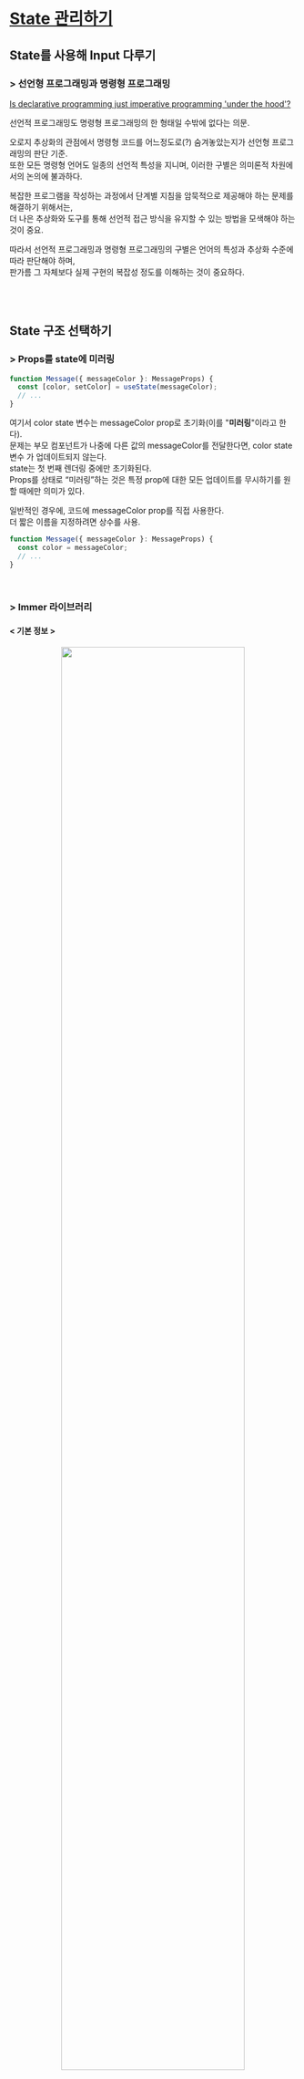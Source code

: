# [State 관리하기](https://ko.react.dev/learn/managing-state)

## State를 사용해 Input 다루기

### > 선언형 프로그래밍과 명령형 프로그래밍

[Is declarative programming just imperative programming 'under the hood'?](https://softwareengineering.stackexchange.com/questions/447137/is-declarative-programming-just-imperative-programming-under-the-hood)

선언적 프로그래밍도 명령형 프로그래밍의 한 형태일 수밖에 없다는 의문.

오로지 추상화의 관점에서 명령형 코드를 어느정도로(?) 숨겨놓았는지가 선언형 프로그래밍의 판단 기준. <br/>
또한 모든 명령형 언어도 일종의 선언적 특성을 지니며, 이러한 구별은 의미론적 차원에서의 논의에 불과하다.

복잡한 프로그램을 작성하는 과정에서 단계별 지침을 암묵적으로 제공해야 하는 문제를 해결하기 위해서는, <br/>
더 나은 추상화와 도구를 통해 선언적 접근 방식을 유지할 수 있는 방법을 모색해야 하는 것이 중요. 

따라서 선언적 프로그래밍과 명령형 프로그래밍의 구별은 언어의 특성과 추상화 수준에 따라 판단해야 하며, <br/>
판가름 그 자체보다 실제 구현의 복잡성 정도를 이해하는 것이 중요하다.

<br/>
<br/>

## State 구조 선택하기

### > Props를 state에 미러링

```typescript
function Message({ messageColor }: MessageProps) {
  const [color, setColor] = useState(messageColor);
  // ...
}
```
여기서 color state 변수는 messageColor prop로 초기화(이를 "**미러링**"이라고 한다). <br/>
문제는 부모 컴포넌트가 나중에 다른 값의 messageColor를 전달한다면, color state 변수 가 업데이트되지 않는다. <br/>
state는 첫 번째 렌더링 중에만 초기화된다. <br/>
Props를 상태로 “미러링”하는 것은 특정 prop에 대한 모든 업데이트를 무시하기를 원할 때에만 의미가 있다.

일반적인 경우에, 코드에 messageColor prop를 직접 사용한다. <br/>
더 짧은 이름을 지정하려면 상수를 사용.

```typescript
function Message({ messageColor }: MessageProps) {
  const color = messageColor;
  // ...
}
```

<br/>

### > Immer 라이브러리

#### < 기본 정보 >

<center>
<img src="images/npmtrends.png" width="80%"/>
<div>말이 많아도 Redux는 굳건하다.</div>
<div>(@reduxjs/toolkit의 기둥이 되는 것이 Immer.js)</div>
</center>

<br/>


> 1. [Why is Immer mentioned so much in Beta ReactJs Docs?](https://www.reddit.com/r/reactjs/comments/v0lvhi/why_is_immer_mentioned_so_much_in_beta_reactjs/)
> 2. [The Rise of Immer in React](https://www.netlify.com/blog/2018/09/12/the-rise-of-immer-in-react/)
> 3. [Immer Documentation](https://immerjs.github.io/immer/example-setstate)

Immer를 이해하기 앞서, Immer의 철학이 React의 원칙과 특히 어떻게 잘 들어맞는지 생각해 보는 데 시간을 할애하는 것이 좋다.

리액트 공식 문서의 Design Principles와 React의 핵심 신념을 통한 의사코드 진행인 react-basic를 기반으로 <br/>
Immer와 관련된 세 가지 개념을 강조한다.

1. Temporal Mutability

    data model이 immutable하기를 바라는 react의 선호 사상에서, <br/>
    Immer의 상태 업데이터가 react의 바람과 일치하는 형태를 띈다.

    ```javascript
    // MobX?
    clickHandler = () => this.state.count++ // obj data immutable을 원하는 리액트 관점에서 부적절
    ```
    ```javascript
    // React
    clickHandler = () => this.setState(state => ({
        count: state.count + 1
    }))
    ```
    ```javascript
    // Immer.js
    const nextState = produce(currentState, draft => {
    draft.count = draft.count + 1
    })
    ```

2. Interoperability

    Immutable.js 이라는 라이브러리가 있다. <br/>
    Netlify 등의 프로젝트에서도 사용되었던 Immutable.js는 React의 불변성 문제를 해결하기 위해 만들어졌다. <br/>
    즉, 배열, 객체, 맵 등의 기본 데이터 구조를 불변으로 다루는 API를 제공. <br/>
    하지만 Immutable.js에서 해결할 수 없었던 가장 큰 문제가 '**Interoperability**'.

    Immutable.js의 Map은 불변 객체로, JavaScript의 Map과는 상호 작용하는 방법이 다르다. <br/>
    특히, Immutable.js의 Map은 기본 JavaScript의 객체 속성 접근 방법을 지원하지 않는다.

    ```javascript
    // Immutable.js
    const map1 = Immutable.Map({ foo: 1, bar: 2 })
    const { foo, bar } = map1
    console.log(foo) // undefined
    console.log(bar) // undefined
    ```

    Immer를 사용하면 객체와 배열이 실제로 JavaScript 객체와 배열이 되므로 일반적으로 하는 모든 작업을 수행할 수 있다.
    ```javascript
    // Immer.js
    const map1 = { foo: 1, bar: 2 }
    const map2 = produce(map1, draft => {
        draft.foo += 10
    })
    const { foo, bar } = map2
    console.log(foo) // 11
    console.log(map1.bar === bar) // true
    ```

3. Debugging

    Immer의 고급 '패치 기능'을 사용하면 세부적인 디버깅과 추적이 가능해지고, 개발자 도구를 구축할 가능성도 있다. <br/>
    이는 React가 디버깅 가능성에 중점을 두는 것과 매우 유사.

    Patches 기능은 Immer가 상태 변경을 추적하고 기록할 수 있게 해주는 기능. <br/>
    이를 통해 상태 변경을 상세히 추적하고, 특정 상태 변경만을 반영하여 효율적인 상태 업데이트를 구현할 수 있다.

    ```javascript
    import {produceWithPatches} from "immer"

    const [nextState, patches, inversePatches] = produceWithPatches(
        {
            age: 33
        },
        draft => {
            draft.age++
        }
    )
    ```
    다음의 연산 결과가 나온다.
    ```
    [
        {
            age: 34
        },
        [
            {
                op: "replace", // 수행된 연산의 종류
                path: ["age"], // 변경된 데이터의 경로를 나타내는 배열
                value: 34 // 변경된 값
            }
        ],
        [
            {
                op: "replace",
                path: ["age"],
                value: 33
            }
        ]
    ] 
    ```

<br/>

#### < Immer.js의 핵심 produce()의 동작 >

기본 설명
https://immerjs.github.io/immer/produce

```typescript
// Immer.js의 /src/core/ImmerClass.ts
	produce: IProduce = (base: any, recipe?: any, patchListener?: any) => {
		// 1
		if (typeof base === "function" && typeof recipe !== "function") {
			const defaultBase = recipe
			recipe = base

			const self = this
			return function curriedProduce(
				this: any,
				base = defaultBase,
				...args: any[]
			) {
				return self.produce(base, (draft: Drafted) => recipe.call(this, draft, ...args))
			}
		}

		if (typeof recipe !== "function") die(6)
		if (patchListener !== undefined && typeof patchListener !== "function")
			die(7)

		let result

		if (isDraftable(base)) {
			const scope = enterScope(this) // 4
			const proxy = createProxy(base, undefined) // 2
			let hasError = true
			try {
				result = recipe(proxy) // 3
				hasError = false
			} finally {
				if (hasError) revokeScope(scope)
				else leaveScope(scope)
			}
			usePatchesInScope(scope, patchListener)
			return processResult(result, scope) // 5
		} else if (!base || typeof base !== "object") {
			result = recipe(base)
			if (result === undefined) result = base
			if (result === NOTHING) result = undefined
			if (this.autoFreeze_) freeze(result, true) // 6
			if (patchListener) {
				const p: Patch[] = []
				const ip: Patch[] = []
				getPlugin("Patches").generateReplacementPatches_(base, result, p, ip)
				patchListener(p, ip)
			}
			return result
		} else die(1, base)
	}
```

Immer의 produce 함수는 객체의 원본 상태를 해치지 않으면서 새로운 상태를 생성하는 데 사용된다. <br/>
이 기능은 불변성을 유지하면서 상태를 수정할 수 있게 한다. <br/>
이 과정에서 Immer는 내부적으로 프록시(Proxy)를 사용하여 상태를 안전하게 수정하고, 상태 변경 사항을 추적한다.

1. Curried Invocation

    produce 함수는 커링(curring) 형태로 호출될 수 있다. <br/>
    (인자를 여러개 받는 함수를 분리하여, 인자를 하나씩만 받는 함수의 체인으로 만드는 방법) <br/>
    이 경우, base가 함수일 때는 recipe가 기본 값으로 설정. 이 구조는 produce 함수의 유연성을 높여준다.

2. 프록시 생성

    프록시란?
    (Immer는 JavaScript의 Proxy 객체를 사용하여 원본 객체에 대한 접근을 감싸고 제어한다. <br/> 
    이를 통해 객체의 속성을 직접 수정하지 않고, 상태의 변경 사항을 기록하고 관리할 수 있다.)

    isDraftable(base) 함수가 호출되어 base가 draftable(프록시화 가능한) 객체인지 확인. <br/>
    프록시 객체는 createProxy(base, undefined)를 통해 생성. <br/>
    프록시는 원본 객체의 래퍼(wrapper)로, 원본 객체에 대한 접근을 제어할 수 있다.

3. 상태 변경

    recipe(proxy)가 호출. 이 때, proxy는 원본 객체의 래퍼로, recipe 함수 내에서 원본 객체의 상태를 수정. <br/>
    proxy를 통해 상태를 변경할 때, 실제 원본 객체는 변경되지 않고, 변경 사항은 내부적으로 트래킹.

4. 스코프 관리

    enterScope(this)와 leaveScope(scope)는 Immer의 상태 관리 스코프를 관리. <br/> 
    스코프는 상태 변경의 범위를 지정하고, 상태가 변경될 때 필요한 자원을 관리. <br/>
    revokeScope(scope)는 오류 발생 시 스코프를 취소하여 원본 상태를 보호.

5. 결과 처리

    processResult(result, scope)는 결과를 처리. 이 단계에서 새로운 상태가 최종적으로 생성된다. <br/>
    usePatchesInScope(scope, patchListener)는 상태 변경 사항을 패치(patch) 형태로 반환. <br/>
    patchListener가 정의된 경우, 패치와 반대 패치(inverse patches)를 호출하여 상태 변경을 추적할 수 있다.

6. 비드래프트 객체 처리

    base가 비드래프트 객체일 때(프록시가 필요 없는 경우), recipe가 직접 호출되어 원본 객체가 수정. 이 경우에도 불변성이 유지. <br/>
    결과는 freeze(result, true)를 통해 동결(freeze)되어 변형되지 않도록 보장한다.

<br/>

#### < 공식 문서에서의 사용 예시 >

1. [중첩된 객체 갱신하기](https://ko.react.dev/learn/updating-objects-in-state)

```javascript
// only state
import { useState } from 'react';

export default function Form() {
  const [person, setPerson] = useState({
    name: 'Niki de Saint Phalle',
    artwork: {
      title: 'Blue Nana',
      city: 'Hamburg',
      image: 'https://i.imgur.com/Sd1AgUOm.jpg',
    }
  });

  function handleNameChange(e) {
    setPerson({
      ...person,
      name: e.target.value
    });
  }

  function handleTitleChange(e) {
    setPerson({
      ...person,
      artwork: {
        ...person.artwork,
        title: e.target.value
      }
    });
  }

  function handleCityChange(e) {
    setPerson({
      ...person,
      artwork: {
        ...person.artwork,
        city: e.target.value
      }
    });
  }

  return (
    <>
      <!-- 생략 -->
    </>
  );
}
```
```javascript
// useImmer
import { useImmer } from 'use-immer';

export default function Form() {
  const [person, updatePerson] = useImmer({
    name: 'Niki de Saint Phalle',
    artwork: {
      title: 'Blue Nana',
      city: 'Hamburg',
      image: 'https://i.imgur.com/Sd1AgUOm.jpg',
    }
  });

  function handleNameChange(e) {
    updatePerson(draft => {
      draft.name = e.target.value;
    });
  }

  function handleTitleChange(e) {
    updatePerson(draft => {
      draft.artwork.title = e.target.value;
    });
  }

  function handleCityChange(e) {
    updatePerson(draft => {
      draft.artwork.city = e.target.value;
    });
  }

  return (
    <>
      <!-- 생략 -->
    </>
  );
}
```

2. [배열 내부 객체 업데이트](https://ko.react.dev/learn/updating-arrays-in-state)

```javascript
// only state
import { useState } from 'react';

let nextId = 3;
const initialList = [
  { id: 0, title: 'Big Bellies', seen: false },
  { id: 1, title: 'Lunar Landscape', seen: false },
  { id: 2, title: 'Terracotta Army', seen: true },
];

export default function BucketList() {
  const [myList, setMyList] = useState(initialList);
  const [yourList, setYourList] = useState(
    initialList
  );

  function handleToggleMyList(artworkId, nextSeen) {
    setMyList(myList.map(artwork => {
      if (artwork.id === artworkId) {
        return { ...artwork, seen: nextSeen };
      } else {
        return artwork;
      }
    }));
  }

  function handleToggleYourList(artworkId, nextSeen) {
    setYourList(yourList.map(artwork => {
      if (artwork.id === artworkId) {
        return { ...artwork, seen: nextSeen };
      } else {
        return artwork;
      }
    }));
  }

  return (
    <>
      <!-- 생략 -->
    </>
  );
}
```
```javascript
// useImmer
import { useState } from 'react';
import { useImmer } from 'use-immer';

let nextId = 3;
const initialList = [
  { id: 0, title: 'Big Bellies', seen: false },
  { id: 1, title: 'Lunar Landscape', seen: false },
  { id: 2, title: 'Terracotta Army', seen: true },
];

export default function BucketList() {
  const [myList, updateMyList] = useImmer(
    initialList
  );
  const [yourArtworks, updateYourList] = useImmer(
    initialList
  );

  function handleToggleMyList(id, nextSeen) {
    updateMyList(draft => {
      const artwork = draft.find(a =>
        a.id === id
      );
      artwork.seen = nextSeen;
    });
  }

  function handleToggleYourList(artworkId, nextSeen) {
    updateYourList(draft => {
      const artwork = draft.find(a =>
        a.id === artworkId
      );
      artwork.seen = nextSeen;
    });
  }

  return (
    <>
      <!-- 생략 -->
    </>
  );
}
```

3. [reducer 작성](https://ko.react.dev/learn/extracting-state-logic-into-a-reducer)

```javascript
// only useReducer
import React, { useCallback, useReducer } from "react";

const TodoList = () => {
    const initialTodos = [
        /* initial todos */
    ];

    const reducer = (state, action) => {
        switch (action.type) {
            case "toggle":
                return state.map(todo =>
                    todo.id === action.id
                        ? { ...todo, done: !todo.done }
                        : todo
                );
            case "add":
                return [
                    ...state,
                    {
                        id: action.id,
                        title: "A new todo",
                        done: false
                    }
                ];
            default:
                return state;
        }
    };

    const [todos, dispatch] = useReducer(reducer, initialTodos);

    const handleToggle = useCallback(id => {
        dispatch({
            type: "toggle",
            id
        });
    }, []);

    const handleAdd = useCallback(() => {
        dispatch({
            type: "add",
            id: "todo_" + Math.random()
        });
    }, []);

    return (
        <div>
            <!-- 생략 -->
        </div>
    );
};

export default TodoList;

```
```javascript
// useReducer + Immer
import React, {useCallback, useReducer} from "react"
import {produce} from "immer"

const TodoList = () => {
    const [todos, dispatch] = useReducer(
        produce((draft, action) => {
            switch (action.type) {
                case "toggle":
                    const todo = draft.find(todo => todo.id === action.id)
                    todo.done = !todo.done
                    break
                case "add":
                    draft.push({
                        id: action.id,
                        title: "A new todo",
                        done: false
                    })
                    break
                default:
                    break
            }
        }),
        [
            /* initial todos */
        ]
    )

    const handleToggle = useCallback(id => {
        dispatch({
            type: "toggle",
            id
        })
    }, [])

    const handleAdd = useCallback(() => {
        dispatch({
            type: "add",
            id: "todo_" + Math.random()
        })
    }, [])
}
```
```javascript
// useImmerReducer
import React, { useCallback } from "react";
import { useImmerReducer } from "use-immer";

const TodoList = () => {
  const [todos, dispatch] = useImmerReducer(
    (draft, action) => {
      switch (action.type) {
        case "toggle":
          const todo = draft.find((todo) => todo.id === action.id);
          todo.done = !todo.done;
          break;
        case "add":
          draft.push({
            id: action.id,
            title: "A new todo",
            done: false
          });
          break;
        default:
          break;
      }
    },
    [ /* initial todos */ ]
  );
```

<br/>
<br/>

## 컴포넌트 간 State 공유하기

### > 제어와 비제어 컴포넌트

“제어되지 않은” 몇몇 지역 state를 갖는 컴포넌트를 사용하는 것은 흔하다. <br/>

어떤 UI를 그리는 state를 가지는 자식 컴포넌트가 있고 부모에서 자식의 활성화 여부에 영향을 줄 수 없는 형태라면 이는 "제어될 수 없다"고 표현한다. <br/>
반대로 컴포넌트의 중요한 정보가 자체 지역 state 대신 props에 의해 만들어지는 경우 컴포넌트가 “제어된다”고 표현한다. <br/>
이를 통해 부모 컴포넌트가 동작을 완전히 지정할 수 있다. prop을 갖는 최종 자식 컴포넌트는 부모 컴포넌트에 의해 제어된다.

비제어 컴포넌트는 설정할 것이 적어 부모 컴포넌트에서 사용하기 더 쉽다. <br/>
하지만 여러 컴포넌트를 함께 조정하려고 할 때 비제어 컴포넌트는 유연성이 적다. <br/>

실제로 “제어”와 “비제어”는 엄격한 기술 용어가 아니며 일반적으로 컴포넌트는 지역 state와 props를 혼합해서 사용한다. <br/>
그러나 이런 구분은 컴포넌트의 설계와 제공하는 기능에 관해 설명하는데 유용한 방법으로써 사용된다.

컴포넌트를 작성할 때 어떤 정보가 (props를 통해) 제어되어야 하고 어떤 정보가 (state를 통해) 제어되지 않아야 하는지 고려하라.

<br/>

### > 라우팅 라이브러리 내 현재 경로의 사용 with State + Context 

라우팅 라이브러리가 State를 사용하여 현재 경로(url)을 어떤식으로 return하는지 확인해보고자 함.

```typescript
// react-router/lib/hooks.tsx
import {
  UNSAFE_invariant as invariant,
} from "@remix-run/router"; // 주어진 조건이 거짓이면 에러 발생. 이는 보통 런타임 검사를 위해 사용.

export function useInRouterContext(): boolean {
  return React.useContext(LocationContext) != null; // 컴포넌트가 라우터 컨텍스트 내에 있는지 확인.
}

export function useLocation(): Location {
  invariant(
    useInRouterContext(),
    // TODO: This error is probably because they somehow have 2 versions of the
    // router loaded. We can help them understand how to avoid that.
    `useLocation() may be used only in the context of a <Router> component.`
  );

  return React.useContext(LocationContext).location;
}
```
```typescript
// react-router/lib/context.ts
interface LocationContextObject {
  location: Location;
  navigationType: NavigationType;
}

export const LocationContext = React.createContext<LocationContextObject>(
  null!
);
```
```typescript
// example/Auth/App.tsx
function RequireAuth({ children }: { children: JSX.Element }) {
  let auth = useAuth();
  let location = useLocation();

  if (!auth.user) {
    return <Navigate to="/login" state={{ from: location }} replace />;
  }

  return children;
}
```

<br/>
<br/>

## State를 보존하고 초기화하기

### > React의 관심사? JSX 마크업 (X), UI 트리에서의 위치 (O)

React는 함수 안 어디에 조건문이 있는지 모른다. 반환하는 트리만 본다. <br/>
또한 같은 위치에 다른 컴포넌트를 렌더링할 때 컴포넌트는 그의 전체 서브 트리의 state를 초기화. <br/>
자식 div가 DOM에서 제거될 때 그것의 전체 하위 트리(Counter와 그 state를 포함해서)는 제거.

리렌더링할 때 state를 유지하고 싶다면, 트리 구조가 “같아야” 한다. <br/>
만약 구조가 다르다면 React가 트리에서 컴포넌트를 지울 때 state로 지우기 때문에 state가 유지되지 않는다.

이것이 컴포넌트 함수를 중첩해서 정의하면 안되는 이유.
```javascript
import { useState } from 'react';

export default function MyComponent() {
  const [counter, setCounter] = useState(0);

  function MyTextField() {
    const [text, setText] = useState('');

    return (
      <input
        value={text}
        onChange={e => setText(e.target.value)}
      />
    );
  }

  return (
    <>
      <MyTextField />
      <button onClick={() => {
        setCounter(counter + 1)
      }}>Clicked {counter} times</button>
    </>
  );
}
```
MyComponent를 렌더링할 때마다 다른 MyTextField 함수가 만들어지기 때문에 버튼을 누를 때마다 입력 state가 사라진다. <br/>
같은 함수에서 다른 컴포넌트를 렌더링할 때마다 React는 그 아래의 모든 state를 초기화. <br/>
이런 문제를 피하려면 항상 컴포넌트를 중첩해서 정의하지 않고 최상위 범위에서 정의해야 한다.



<br/>

### > 제거된 컴포넌트의 state 보존

```javascript
import { useState } from 'react';
import Chat from './Chat.js';
import ContactList from './ContactList.js';

export default function Messenger() {
  const [to, setTo] = useState(contacts[0]);
  return (
    <div>
      <ContactList
        contacts={contacts}
        selectedContact={to}
        onSelect={contact => setTo(contact)}
      />
      <Chat key={to.id} contact={to} />
    </div>
  )
}

const contacts = [
  { id: 0, name: 'Taylor', email: 'taylor@mail.com' },
  { id: 1, name: 'Alice', email: 'alice@mail.com' },
  { id: 2, name: 'Bob', email: 'bob@mail.com' }
];
```
```javascript
export default function ContactList({
  selectedContact,
  contacts,
  onSelect
}) {
  return (
    <section className="contact-list">
      <ul>
        {contacts.map(contact =>
          <li key={contact.id}>
            <button onClick={() => {
              onSelect(contact);
            }}>
              {contact.name}
            </button>
          </li>
        )}
      </ul>
    </section>
  );
}
```
```javascript
import { useState } from 'react';

export default function Chat({ contact }) {
  const [text, setText] = useState('');
  return (
    <section className="chat">
      <textarea
        value={text}
        placeholder={'Chat to ' + contact.name}
        onChange={e => setText(e.target.value)}
      />
      <br />
      <button>Send to {contact.email}</button>
    </section>
  );
}
```

실제 채팅 앱에서는 이전의 수신자를 선택했을 때 입력값이 복구되는 것을 원할 것. <br/>
보이지 않는 컴포넌트의 state를 “살아 있게”하는 몇 가지 방법이 있다.

- 현재 채팅만 렌더링하는 대신 모든 채팅을 렌더링하고 CSS로 안 보이게 할 수 있다. <br/>
이 방법은 간단한 UI에서 잘 작동. 하지만 숨겨진 트리가 크고 많은 DOM 노드를 가지고 있다면 매우 느려진다.

- state를 상위로 올리고 각 수신자의 임시 메시지를 부모 컴포넌트에 가지고 있을 수 있다. <br/>
이 방법에서 부모가 중요한 정보를 가지고 있기 때문에 자식 컴포넌트가 제거되어도 상관이 없다. (가장 일반적인 해법)

- React state 이외의 다른 저장소를 이용. <br/>
가령 localStorage에 메시지를 저장하고 이를 이용해 Chat 컴포넌트를 초기화할 수 있다.

어떤 방법을 선택하더라도 Alice와의 채팅은 Bob과의 채팅과 개념상 구별되기 때문에 <br/>
현재 수신자를 기반으로 \<Chat> 트리에 key를 주는 것(key를 이요한 state초기화 방법)이 타당하다.

<br/>
<br/>

## State 로직을 리듀서로 작성하기

### > useState와 useReducer 비교

- 코드 크기
  
  일반적으로 useState를 사용하면, 미리 작성해야 하는 코드가 줄어든다. <br/>
  여러 이벤트 핸들러에서 비슷한 방식으로 state를 업데이트하는 경우, useReducer를 사용하면 코드의 양을 줄이는 데 도움이 될 수 있다.

- 가독성

  useState로 간단한 state를 업데이트하는 경우 가독성이 좋은 편. <br/>
  그렇지만 더 복잡한 구조의 state를 다루게 되면 컴포넌트의 코드 양이 더 많아져 한눈에 읽기 어려워질 수 있다. <br/>
  useReducer를 사용하면 업데이트 로직이 어떻게 동작하는지와 이벤트 핸들러를 통해서 무엇이 발생했는지 구현한 부분을 명확하게 구분 가능

- 디버깅
  
  useState를 사용하며 버그를 발견했을 때, 왜, 어디서 state가 잘못 설정됐는지 찾기 어려울 수 있다. <br/>
  useReducer를 사용하면, 콘솔 로그를 reducer에 추가하여 state가 업데이트되는 모든 부분과 왜 해당 버그가 발생했는지(어떤 action으로 인한 것인지)를 확인할 수 있다.

- 테스팅
  
  reducer는 컴포넌트에 의존하지 않는 순수 함수. <br/>
  이는 reducer를 독립적으로 분리해서 내보내거나 테스트할 수 있다는 것을 의미한다. <br/>
  일반적으로 더 현실적인 환경에서 컴포넌트를 테스트하는 것이 좋지만, 복잡한 state를 업데이트하는 경우 <br/>
  reducer가 특정 초기 state 및 action에 대해 특정 state를 반환한다고 생각하고 테스트하는 것이 유용할 수 있다.

선호도의 문제. useState와 useReducer는 동일한 방식이기 때문에 언제나 마음대로 바꿔서 사용해도 무방하다.

<br/>
<br/>

## Context를 사용해 데이터를 깊게 전달하기

### > Context가 유의미한 영역

- 테마 지정하기

  사용자가 모양을 변경할 수 있는 애플리케이션의 경우, <br/> 
  context provider를 앱 최상단에 두고 시각적으로 조정이 필요한 컴포넌트에서 context를 사용할 수 있다.

- 현재 계정
  
  로그인한 사용자를 알아야 하는 컴포넌트가 많을 수 있으며, <br/>
  일부 애플리케이션에서는 동시에 여러 계정을 운영할 수도 있습니다(e.g. 다른 사용자로 댓글을 남기는 경우). <br/>
  이런 경우에는 UI의 일부를 서로 다른 현재 계정 값을 가진 provider로 감싸 주는 것이 편리.

- 라우팅
  
  대부분의 라우팅 솔루션은 현재 경로를 유지하기 위해 내부적으로 context를 사용한다. <br/>
  이것이 모든 링크의 활성화 여부를 “알 수 있는” 방법.

- 상태 관리 

  애플리케이션이 커지면 결국 앱 상단에 수많은 state가 생긴다. <br/>
  아래 멀리 떨어진 많은 컴포넌트가 그 값을 변경하고싶어할 수 있습니다. <br/>
  흔히 reducer를 context와 함께 사용하는 것은 복잡한 state를 관리하고 번거로운 작업 없이 멀리 있는 컴포넌트까지 값을 전달하는 방법.

<br/>
<br/>

## Reducer와 Context로 앱 확장하기

(생략)

<br/>
<br/>
